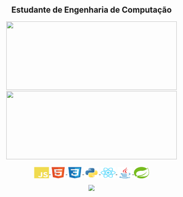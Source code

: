 <h2 align ="center">Estudante de Engenharia de Computação</h2>
<div align="center" style="display: inline_block">
  <a href="https://github.com/Gabrielzg1">
  <img height="180em" width="450em" src="https://github-readme-stats.vercel.app/api?username=Gabrielzg1&show_icons=true&theme=dark&include_all_commits=true&count_private=true"/>
  <img height="180em" width="450em" src="https://github-readme-stats.vercel.app/api/top-langs/?username=Gabrielzg1&layout=compact&langs_count=7&theme=dark"/>
</div>

  <div style="display: inline_block" align="center"><br>
  <img align="center"  height="30" width="40" src="https://raw.githubusercontent.com/devicons/devicon/master/icons/javascript/javascript-plain.svg">
  <img align="center"  height="30" width="40" src="https://raw.githubusercontent.com/devicons/devicon/master/icons/html5/html5-original.svg">
  <img align="center" height="30" width="40" src="https://raw.githubusercontent.com/devicons/devicon/master/icons/css3/css3-original.svg">
  <img align="center"  height="30" width="40" src="https://raw.githubusercontent.com/devicons/devicon/master/icons/python/python-original.svg">
    <img align="center"  height="30" width="40" src="https://raw.githubusercontent.com/devicons/devicon/master/icons/react/react-original.svg">
      <img align="center"  height="30" width="40" src="https://raw.githubusercontent.com/devicons/devicon/master/icons/java/java-original.svg">
    <img align="center"  height="30" width="40" src="https://raw.githubusercontent.com/devicons/devicon/master/icons/spring/spring-original.svg">
  
</div>
  <div align="center"> 
  <br>
    <a href="https://www.linkedin.com/in/gabriel-zanandre-guadagnini-14a70b208/" target="_blank"><img src="https://img.shields.io/badge/-LinkedIn-%230077B5?style=for-the-badge&logo=linkedin&logoColor=white" target="_blank"></a> 
 
</div>

  
